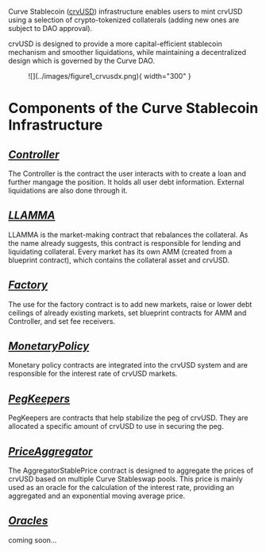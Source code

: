 Curve Stablecoin ([crvUSD](../LLAMMA/crvUSD.md)) infrastructure enables users to mint crvUSD using a selection of crypto-tokenized collaterals (adding new ones are subject to DAO approval). 

crvUSD is designed to provide a more capital-efficient stablecoin mechanism and smoother liquidations, while maintaining a decentralized design which is governed by the Curve DAO.

<figure markdown>
  ![](../images/figure1_crvusdx.png){ width="300" }
  <figcaption></figcaption>
</figure>


# **Components of the Curve Stablecoin Infrastructure**

## *[Controller](../LLAMMA/controller.md)*
The Controller is the contract the user interacts with to create a loan and further mangage the position. It holds all user debt information. External liquidations are also done through it.

## *[LLAMMA](../LLAMMA/amm.md)*
LLAMMA is the market-making contract that rebalances the collateral. As the name already suggests, this contract is responsible for lending and liquidating collateral. Every market has its own AMM (created from a blueprint contract), which contains the collateral asset and crvUSD.

## *[Factory](../LLAMMA/factory.md)*
The use for the factory contract is to add new markets, raise or lower debt ceilings of already existing markets, set blueprint contracts for AMM and Controller, and set fee receivers.

## *[MonetaryPolicy](../LLAMMA/monetarypolicy.md)*
Monetary policy contracts are integrated into the crvUSD system and are responsible for the interest rate of crvUSD markets.

## *[PegKeepers](../LLAMMA/pegkeeper.md)*
PegKeepers are contracts that help stabilize the peg of crvUSD. They are allocated a specific amount of crvUSD to use in securing the peg. 

## *[PriceAggregator](../LLAMMA/priceaggregator.md)*
The AggregatorStablePrice contract is designed to aggregate the prices of crvUSD based on multiple Curve Stableswap pools. This price is mainly used as an oracle for the calculation of the interest rate, providing an aggregated and an exponential moving average price.

## *[Oracles](../LLAMMA/oracle.md)*
coming soon...